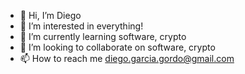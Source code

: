 - 👋 Hi, I’m Diego
- 👀 I’m interested in everything!
- 🌱 I’m currently learning software, crypto
- 💞️ I’m looking to collaborate on software, crypto
- 📫 How to reach me diego.garcia.gordo@gmail.com

<!---
diego-garcia-gordo/diego-garcia-gordo is a ✨ special ✨ repository because its `README.md` (this file) appears on your GitHub profile.
You can click the Preview link to take a look at your changes.
--->

